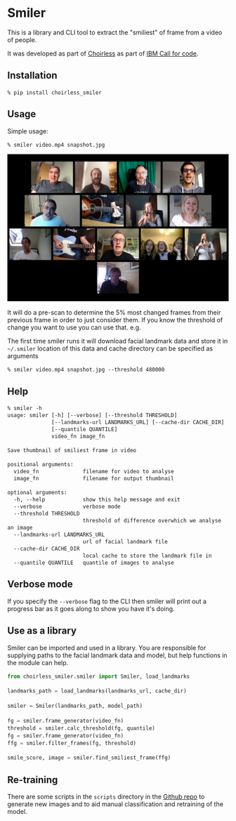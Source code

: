 # Smiler

This is a library and CLI tool to extract the "smiliest" of frame from a video of people.

It was developed as part of [Choirless](https://github.com/choirless) as part of
[IBM Call for code](https://callforcode.org).

## Installation

```
% pip install choirless_smiler
```

## Usage

Simple usage:
```
% smiler video.mp4 snapshot.jpg
```

![Output image of people singing](https://raw.githubusercontent.com/Choirless/smiler/master/_imgs/output.jpg "Snapshot of singers")

It will do a pre-scan to determine the 5% most changed frames from their previous frame
in order to just consider them. If you know the threshold of change you want to use you
can use that. e.g.

The first time smiler runs it will download facial landmark data and store it in `~/.smiler`
location of this data and cache directory can be specified as arguments

```
% smiler video.mp4 snapshot.jpg --threshold 480000
```

## Help

```
% smiler -h
usage: smiler [-h] [--verbose] [--threshold THRESHOLD]
              [--landmarks-url LANDMARKS_URL] [--cache-dir CACHE_DIR]
              [--quantile QUANTILE]
              video_fn image_fn

Save thumbnail of smiliest frame in video

positional arguments:
  video_fn              filename for video to analyse
  image_fn              filename for output thumbnail

optional arguments:
  -h, --help            show this help message and exit
  --verbose             verbose mode
  --threshold THRESHOLD
                        threshold of difference overwhich we analyse an image
  --landmarks-url LANDMARKS_URL
                        url of facial landmark file
  --cache-dir CACHE_DIR
                        local cache to store the landmark file in
  --quantile QUANTILE   quantile of images to analyse
```

## Verbose mode
If you specify the `--verbose` flag to the CLI then smiler will
print out a progress bar as it goes along to show you have it's doing.

## Use as a library
Smiler can be imported and used in a library. You are responsible
for supplying paths to the facial landmark data and model, but
help functions in the module can help.

```python
from choirless_smiler.smiler import Smiler, load_landmarks

landmarks_path = load_landmarks(landmarks_url, cache_dir)

smiler = Smiler(landmarks_path, model_path)

fg = smiler.frame_generator(video_fn)
threshold = smiler.calc_threshold(fg, quantile)
fg = smiler.frame_generator(video_fn)
ffg = smiler.filter_frames(fg, threshold)

smile_score, image = smiler.find_smiliest_frame(ffg)
```

## Re-training

There are some scripts in the `scripts` directory in the
[Github repo](https://github.com/choirless/smiler)
to generate new images and to aid manual classification
and retraining of the model.

